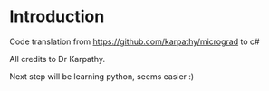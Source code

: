 # Introduction
Code translation from https://github.com/karpathy/micrograd to c#

All credits to Dr Karpathy.

Next step will be learning python, seems easier :)
